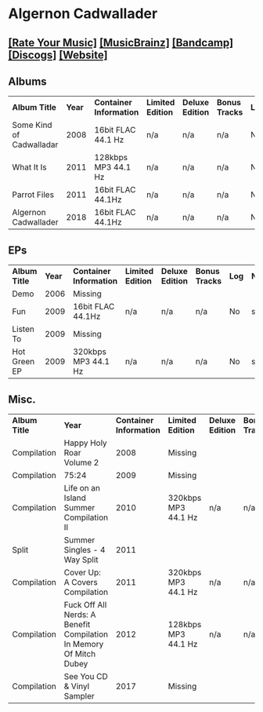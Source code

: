 # Algernon Cadwallader
## [[Rate Your Music]](https://rateyourmusic.com/artist/algernon-cadwallader) [[MusicBrainz]](https://musicbrainz.org/artist/47272420-4b41-43cb-a009-a349b9d87f42) [[Bandcamp]](https://algernoncadwallader.bandcamp.com/music) [[Discogs]](https://www.discogs.com/artist/1438351) [[Website]](https://www.algernoncadwallader.com/)

## Albums
<table>
    <tr>
        <td><strong>Album Title</strong></td>
        <td><strong>Year</strong></td>
        <td><strong>Container Information<s/trong></td>
        <td><strong>Limited Edition</strong></td>
        <td><strong>Deluxe Edition<s/trong></td>
        <td><strong>Bonus Tracks</strong></td>
        <td><strong>Log</strong></td>
        <td><strong>Notes</strong></td>
    </tr>
    <tr>
        <td>Some Kind of Cadwalladar</td>
        <td>2008</td>
        <td>16bit FLAC 44.1 Hz</td>
        <td>n/a</td>
        <td>n/a</td>
        <td>n/a</td>
        <td>No</td>
        <td>slsk</td>
    </tr>
    <tr>
        <td>What It Is</td>
        <td>2011</td>
        <td>128kbps MP3 44.1 Hz</td>
        <td>n/a</td>
        <td>n/a</td>
        <td>n/a</td>
        <td>No</td>
        <td>slsk</td>
    </tr>
    <tr>
        <td>Parrot Files</td>
        <td>2011</td>
        <td>16bit FLAC 44.1Hz</td>
        <td>n/a</td>
        <td>n/a</td>
        <td>n/a</td>
        <td>No</td>
        <td>slsk</td>
    </tr>
    <tr>
        <td>Algernon Cadwallader</td>
        <td>2018</td>
        <td>16bit FLAC 44.1Hz</td>
        <td>n/a</td>
        <td>n/a</td>
        <td>n/a</td>
        <td>No</td>
        <td>slsk</td>
    </tr>
</table>

## EPs
<table>
    <tr>
        <td><strong>Album Title</strong></td>
        <td><strong>Year</strong></td>
        <td><strong>Container Information<s/trong></td>
        <td><strong>Limited Edition</strong></td>
        <td><strong>Deluxe Edition<s/trong></td>
        <td><strong>Bonus Tracks</strong></td>
        <td><strong>Log</strong></td>
        <td><strong>Notes</strong></td>
    </tr>
    <tr>
        <td>Demo</td>
        <td>2006</td>
        <td>Missing</td>
        <td></td>
        <td></td>
        <td></td>
        <td></td>
        <td></td>
    </tr>
    <tr>
        <td>Fun</td>
        <td>2009</td>
        <td>16bit FLAC 44.1Hz</td>
        <td>n/a</td>
        <td>n/a</td>
        <td>n/a</td>
        <td>No</td>
        <td>slsk</td>
    </tr>
    <tr>
        <td>Listen To</td>
        <td>2009</td>
        <td>Missing</td>
        <td></td>
        <td></td>
        <td></td>
        <td></td>
        <td></td>
    </tr>
    <tr>
        <td>Hot Green EP</td>
        <td>2009</td>
        <td>320kbps MP3 44.1 Hz</td>
        <td>n/a</td>
        <td>n/a</td>
        <td>n/a</td>
        <td>No</td>
        <td>slsk</td>
    </tr>
</table>

## Misc.
<table>
    <tr>
        <td><strong>Album Title</strong></td>
        <td><strong>Year</strong></td>
        <td><strong>Container Information<s/trong></td>
        <td><strong>Limited Edition</strong></td>
        <td><strong>Deluxe Edition<s/trong></td>
        <td><strong>Bonus Tracks</strong></td>
        <td><strong>Log</strong></td>
        <td><strong>Notes</strong></td>
    </tr>
    <tr>
        <td>Compilation</td>
        <td>Happy Holy Roar Volume 2</td>
        <td>2008</td>
        <td>Missing</td>
        <td></td>
        <td></td>
        <td></td>
        <td></td>
        <td></td>
    </tr>
    <tr>
        <td>Compilation</td>
        <td>75:24</td>
        <td>2009</td>
        <td>Missing</td>
        <td></td>
        <td></td>
        <td></td>
        <td></td>
        <td></td>
    </tr>
    <tr>
        <td>Compilation</td>
        <td>Life on an Island Summer Compilation II</td>
        <td>2010</td>
        <td>320kbps MP3 44.1 Hz</td>
        <td>n/a</td>
        <td>n/a</td>
        <td>n/a</td>
        <td>No</td>
        <td>slsk</td>
    </tr>
    <tr>
        <td>Split</td>
        <td>Summer Singles - 4 Way Split</td>
        <td>2011</td>
        <td></td>
        <td></td>
        <td></td>
        <td></td>
        <td></td>
        <td></td>
    </tr>
    <tr>
        <td>Compilation</td>
        <td>Cover Up: A Covers Compilation</td>
        <td>2011</td>
        <td>320kbps MP3 44.1 Hz</td>
        <td>n/a</td>
        <td>n/a</td>
        <td>n/a</td>
        <td>No</td>
        <td>slsk</td>
    </tr>
    <tr>
        <td>Compilation</td>
        <td>Fuck Off All Nerds: A Benefit Compilation In Memory Of Mitch Dubey</td>
        <td>2012</td>
        <td>128kbps MP3 44.1 Hz</td>
        <td>n/a</td>
        <td>n/a</td>
        <td>n/a</td>
        <td>No</td>
        <td>slsk</td>
    </tr>
    <tr>
        <td>Compilation</td>
        <td>See You CD &amp; Vinyl Sampler</td>
        <td>2017</td>
        <td>Missing</td>
        <td></td>
        <td></td>
        <td></td>
        <td></td>
        <td></td>
    </tr>
</table>
